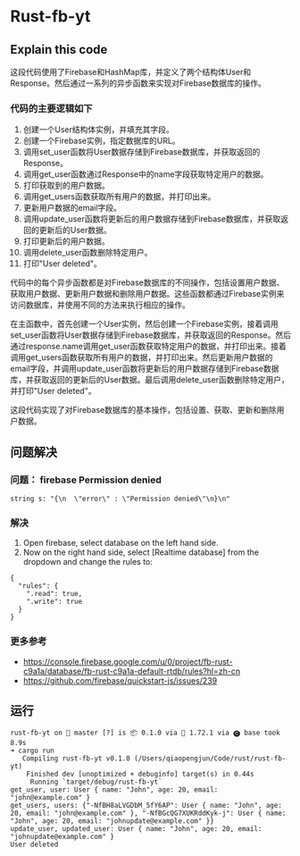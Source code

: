 # Rust-fb-yt

## Explain this code

这段代码使用了Firebase和HashMap库，并定义了两个结构体User和Response。然后通过一系列的异步函数来实现对Firebase数据库的操作。

### 代码的主要逻辑如下

1. 创建一个User结构体实例，并填充其字段。
2. 创建一个Firebase实例，指定数据库的URL。
3. 调用set_user函数将User数据存储到Firebase数据库，并获取返回的Response。
4. 调用get_user函数通过Response中的name字段获取特定用户的数据。
5. 打印获取到的用户数据。
6. 调用get_users函数获取所有用户的数据，并打印出来。
7. 更新用户数据的email字段。
8. 调用update_user函数将更新后的用户数据存储到Firebase数据库，并获取返回的更新后的User数据。
9. 打印更新后的用户数据。
10. 调用delete_user函数删除特定用户。
11. 打印"User deleted"。

代码中的每个异步函数都是对Firebase数据库的不同操作，包括设置用户数据、获取用户数据、更新用户数据和删除用户数据。这些函数都通过Firebase实例来访问数据库，并使用不同的方法来执行相应的操作。

在主函数中，首先创建一个User实例，然后创建一个Firebase实例，接着调用set_user函数将User数据存储到Firebase数据库，并获取返回的Response。然后通过response.name调用get_user函数获取特定用户的数据，并打印出来。接着调用get_users函数获取所有用户的数据，并打印出来。然后更新用户数据的email字段，并调用update_user函数将更新后的用户数据存储到Firebase数据库，并获取返回的更新后的User数据。最后调用delete_user函数删除特定用户，并打印"User deleted"。

这段代码实现了对Firebase数据库的基本操作，包括设置、获取、更新和删除用户数据。

## 问题解决

### 问题： firebase Permission denied

```shell
string s: "{\n  \"error\" : \"Permission denied\"\n}\n"
```

### 解决

1. Open firebase, select database on the left hand side.
2. Now on the right hand side, select [Realtime database] from the dropdown and change the rules to:

```shell
{
  "rules": {
    ".read": true,
    ".write": true
  }
}
```

### 更多参考

- <https://console.firebase.google.com/u/0/project/fb-rust-c9a1a/database/fb-rust-c9a1a-default-rtdb/rules?hl=zh-cn>
- <https://github.com/firebase/quickstart-js/issues/239>

## 运行

```shell
rust-fb-yt on  master [?] is 📦 0.1.0 via 🦀 1.72.1 via 🅒 base took 8.9s 
➜ cargo run
   Compiling rust-fb-yt v0.1.0 (/Users/qiaopengjun/Code/rust/rust-fb-yt)
    Finished dev [unoptimized + debuginfo] target(s) in 0.44s
     Running `target/debug/rust-fb-yt`
get_user, user: User { name: "John", age: 20, email: "john@example.com" }
get_users, users: {"-NfBH8aLVGDbM_5fY6AP": User { name: "John", age: 20, email: "john@example.com" }, "-NfBGcQG7XUKRddKyk-j": User { name: "John", age: 20, email: "johnupdate@example.com" }}
update_user, updated_user: User { name: "John", age: 20, email: "johnupdate@example.com" }
User deleted

